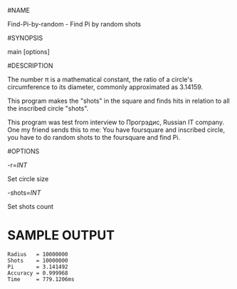 #NAME

Find-Pi-by-random - Find Pi by random shots


#SYNOPSIS

main [options]


#DESCRIPTION

The number π is a mathematical constant, the ratio of a circle's circumference to its diameter, commonly approximated as 3.14159.

This program makes the "shots" in the square and finds hits in relation to all the inscribed circle "shots".

This program was test from interview to Прогрэдис, Russian IT company. One my friend sends this to me: You have foursquare and inscribed circle, you have to do random shots to the foursquare and find Pi.


#OPTIONS

   -r=*INT*

Set circle size

   -shots=_INT_

Set shots count

# SAMPLE OUTPUT
    Radius   = 10000000
    Shots    = 10000000
    Pi       = 3.141492
    Accuracy = 0.999968
    Time     = 779.1206ms
